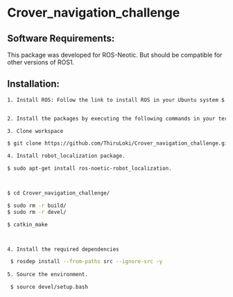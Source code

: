 # Crover_navigation_challenge

## Software Requirements:

 This package was developed for ROS-Neotic. But should be compatible for other versions of ROS1.
 
## Installation:
```sh
1. Install ROS: Follow the link to install ROS in your Ubuntu system $ http://wiki.ros.org/ROS/Installation


2. Install the packages by executing the following commands in your terminal:

3. Clone workspace

$ git clone https://github.com/ThiruLoki/Crover_navigation_challenge.git

4. Install robot_localization package.

$ sudo apt-get install ros-noetic-robot_localization.



$ cd Crover_navigation_challenge/

$ sudo rm -r build/
$ sudo rm -r devel/

$ catkin_make



4. Install the required dependencies

 $ rosdep install --from-paths src --ignore-src -y
 
5. Source the environment.

 $ source devel/setup.bash
```
